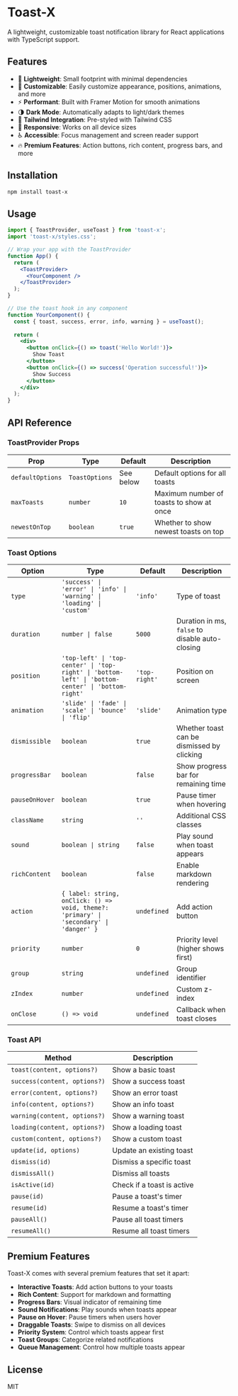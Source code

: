 # Toast-X

A lightweight, customizable toast notification library for React applications with TypeScript support.

## Features

- 🚀 **Lightweight**: Small footprint with minimal dependencies
- 💅 **Customizable**: Easily customize appearance, positions, animations, and more
- ⚡ **Performant**: Built with Framer Motion for smooth animations
- 🌗 **Dark Mode**: Automatically adapts to light/dark themes
- 🎨 **Tailwind Integration**: Pre-styled with Tailwind CSS
- 📱 **Responsive**: Works on all device sizes
- ♿ **Accessible**: Focus management and screen reader support
- 🔥 **Premium Features**: Action buttons, rich content, progress bars, and more

## Installation

```bash
npm install toast-x
```

## Usage

```jsx
import { ToastProvider, useToast } from 'toast-x';
import 'toast-x/styles.css';

// Wrap your app with the ToastProvider
function App() {
  return (
    <ToastProvider>
      <YourComponent />
    </ToastProvider>
  );
}

// Use the toast hook in any component
function YourComponent() {
  const { toast, success, error, info, warning } = useToast();
  
  return (
    <div>
      <button onClick={() => toast('Hello World!')}>
        Show Toast
      </button>
      <button onClick={() => success('Operation successful!')}>
        Show Success
      </button>
    </div>
  );
}
```

## API Reference

### ToastProvider Props

| Prop | Type | Default | Description |
|------|------|---------|-------------|
| `defaultOptions` | `ToastOptions` | See below | Default options for all toasts |
| `maxToasts` | `number` | `10` | Maximum number of toasts to show at once |
| `newestOnTop` | `boolean` | `true` | Whether to show newest toasts on top |

### Toast Options

| Option | Type | Default | Description |
|--------|------|---------|-------------|
| `type` | `'success' \| 'error' \| 'info' \| 'warning' \| 'loading' \| 'custom'` | `'info'` | Type of toast |
| `duration` | `number \| false` | `5000` | Duration in ms, `false` to disable auto-closing |
| `position` | `'top-left' \| 'top-center' \| 'top-right' \| 'bottom-left' \| 'bottom-center' \| 'bottom-right'` | `'top-right'` | Position on screen |
| `animation` | `'slide' \| 'fade' \| 'scale' \| 'bounce' \| 'flip'` | `'slide'` | Animation type |
| `dismissible` | `boolean` | `true` | Whether toast can be dismissed by clicking |
| `progressBar` | `boolean` | `false` | Show progress bar for remaining time |
| `pauseOnHover` | `boolean` | `true` | Pause timer when hovering |
| `className` | `string` | `''` | Additional CSS classes |
| `sound` | `boolean \| string` | `false` | Play sound when toast appears |
| `richContent` | `boolean` | `false` | Enable markdown rendering |
| `action` | `{ label: string, onClick: () => void, theme?: 'primary' \| 'secondary' \| 'danger' }` | `undefined` | Add action button |
| `priority` | `number` | `0` | Priority level (higher shows first) |
| `group` | `string` | `undefined` | Group identifier |
| `zIndex` | `number` | `undefined` | Custom z-index |
| `onClose` | `() => void` | `undefined` | Callback when toast closes |

### Toast API

| Method | Description |
|--------|-------------|
| `toast(content, options?)` | Show a basic toast |
| `success(content, options?)` | Show a success toast |
| `error(content, options?)` | Show an error toast |
| `info(content, options?)` | Show an info toast |
| `warning(content, options?)` | Show a warning toast |
| `loading(content, options?)` | Show a loading toast |
| `custom(content, options?)` | Show a custom toast |
| `update(id, options)` | Update an existing toast |
| `dismiss(id)` | Dismiss a specific toast |
| `dismissAll()` | Dismiss all toasts |
| `isActive(id)` | Check if a toast is active |
| `pause(id)` | Pause a toast's timer |
| `resume(id)` | Resume a toast's timer |
| `pauseAll()` | Pause all toast timers |
| `resumeAll()` | Resume all toast timers |

## Premium Features

Toast-X comes with several premium features that set it apart:

- **Interactive Toasts**: Add action buttons to your toasts
- **Rich Content**: Support for markdown and formatting
- **Progress Bars**: Visual indicator of remaining time
- **Sound Notifications**: Play sounds when toasts appear
- **Pause on Hover**: Pause timers when users hover
- **Draggable Toasts**: Swipe to dismiss on all devices
- **Priority System**: Control which toasts appear first
- **Toast Groups**: Categorize related notifications
- **Queue Management**: Control how multiple toasts appear

## License

MIT